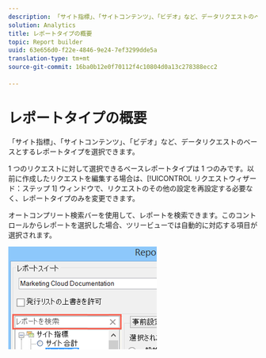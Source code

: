 ```yaml
---
description: 「サイト指標」、「サイトコンテンツ」、「ビデオ」など、データリクエストのベースとするレポートタイプを選択できます。
solution: Analytics
title: レポートタイプの概要
topic: Report builder
uuid: 63e656d0-f22e-4846-9e24-7ef3299dde5a
translation-type: tm+mt
source-git-commit: 16ba0b12e0f70112f4c10804d0a13c278388ecc2

---
```



# レポートタイプの概要

「サイト指標」、「サイトコンテンツ」、「ビデオ」など、データリクエストのベースとするレポートタイプを選択できます。

1 つのリクエストに対して選択できるベースレポートタイプは 1 つのみです。以前に作成したリクエストを編集する場合は、[!UICONTROL リクエストウィザード：ステップ 1] ウィンドウで、リクエストのその他の設定を再設定する必要なく、レポートタイプのみを変更できます。

オートコンプリート検索バーを使用して、レポートを検索できます。このコントロールからレポートを選択した場合、ツリービューでは自動的に対応する項目が選択されます。

![](assets/search_reports.png)

